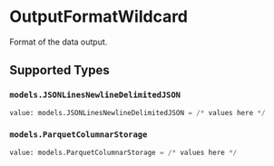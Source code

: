 # OutputFormatWildcard

Format of the data output.


## Supported Types

### `models.JSONLinesNewlineDelimitedJSON`

```python
value: models.JSONLinesNewlineDelimitedJSON = /* values here */
```

### `models.ParquetColumnarStorage`

```python
value: models.ParquetColumnarStorage = /* values here */
```

